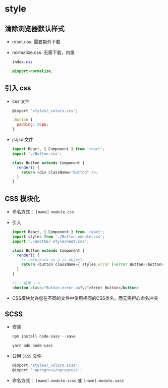 # style

## 清除浏览器默认样式

- reset.css: 需要额外下载

- normalize.css :无需下载，内置

    ```css
    index.css

    @import-normalize;
    ```

## 引入 css

- css 文件

    ```js
    @import 'styles/_colors.css';

    .Button {
      padding: 20px;
    }
    ```

- js/jsx 文件

    ```js
    import React, { Component } from 'react';
    import './Button.css';

    class Button extends Component {
      render() {
        return <div className="Button" />;
      }
    }
    ```

## CSS 模块化

- 命名方式： `[name].module.css`

- 引入

    ```js
    import React, { Component } from 'react';
    import styles from './Button.module.css';
    import './another-stylesheet.css';

    class Button extends Component {
      render() {
        // reference as a js object
        return <button className={ styles.error }>Error Button</button>;
      }
    }
    ```

    ```html
    <!-- 结果 -->
    <button class="Button_error_ax7yz">Error Button</button>
    ```

- CSS模块允许您在不同的文件中使用相同的CSS类名，而无需担心命名冲突

## SCSS

- 安装

    ```js
    npm install node-sass --save

    yarn add node-sass
    ```

- 公用 `SCSS` 文件

    ```js
    @import 'styles/_colors.scss';
    @import '~nprogress/nprogress';
    ```

- 命名方式： `[name].module.scss` 或 `[name].module.sass`
